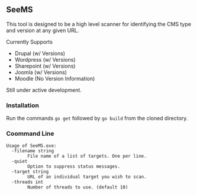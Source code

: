 ## SeeMS

This tool is designed to be a high level scanner for identifying the CMS type and version at any given URL. 

Currently Supports
- Drupal (w/ Versions)
- Wordpress (w/ Versions)
- Sharepoint (w/ Versions)
- Joomla (w/ Versions)
- Moodle (No Version Information)

Still under active development.


### Installation
Run the commands `go get` followed by `go build` from the cloned directory. 


### Coommand Line
```
Usage of SeeMS.exe:
  -filename string
        File name of a list of targets. One per line.
  -quiet
        Option to suppress status messages.
  -target string
        URL of an individual target you wish to scan.
  -threads int
        Number of threads to use. (default 10)
```
